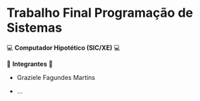 # Trabalho Final Programação de Sistemas

💻 **Computador Hipotético (SIC/XE)** 💻



👥 **Integrantes** 👥

- Graziele Fagundes Martins

- ...
